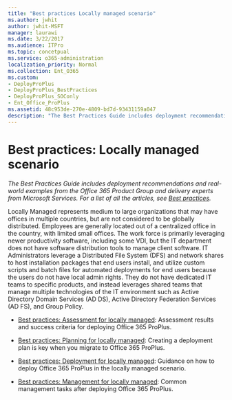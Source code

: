 ```yaml
---
title: "Best practices Locally managed scenario"
ms.author: jwhit
author: jwhit-MSFT
manager: laurawi
ms.date: 3/22/2017
ms.audience: ITPro
ms.topic: concetpual
ms.service: o365-administration
localization_priority: Normal
ms.collection: Ent_O365
ms.custom:
- DeployProPlus
- DeployProPlus_BestPractices
- DeployProPlus_SOConly
- Ent_Office_ProPlus
ms.assetid: 48c953de-270e-4809-bd7d-93431159a047
description: "The Best Practices Guide includes deployment recommendations and real-world examples from the Office 365 Product Group and delivery experts from Microsoft Services. For a list of all the articles, see Best practices."
---
```


# Best practices: Locally managed scenario

 *The Best Practices Guide includes deployment recommendations and real-world examples from the Office 365 Product Group and delivery experts from Microsoft Services. For a list of all the articles, see [Best practices](best-practices.md).* 
  
Locally Managed represents medium to large organizations that may have offices in multiple countries, but are not considered to be globally distributed. Employees are generally located out of a centralized office in the country, with limited small offices. The work force is primarily leveraging newer productivity software, including some VDI, but the IT department does not have software distribution tools to manage client software. IT Administrators leverage a Distributed File System (DFS) and network shares to host installation packages that end users install, and utilize custom scripts and batch files for automated deployments for end users because the users do not have local admin rights. They do not have dedicated IT teams to specific products, and instead leverages shared teams that manage multiple technologies of the IT environment such as Active Directory Domain Services (AD DS), Active Directory Federation Services (AD FS), and Group Policy.

- [Best practices: Assessment for locally managed](best-practices-assessment-for-locally-managed.md): Assessment results and success criteria for deploying Office 365 ProPlus.
  
- [Best practices: Planning for locally managed](best-practices-planning-for-locally-managed.md): Creating a deployment plan is key when you migrate to Office 365 ProPlus.
  
- [Best practices: Deployment for locally managed](best-practices-deployment-for-locally-managed.md): Guidance on how to deploy Office 365 ProPlus in the locally managed scenario.
  
- [Best practices: Management for locally managed](best-practices-management-for-locally-managed.md): Common management tasks after deploying Office 365 ProPlus.
  

